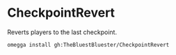 # CheckpointRevert

Reverts players to the last checkpoint.

`omegga install gh:TheBluestBluester/CheckpointRevert`
